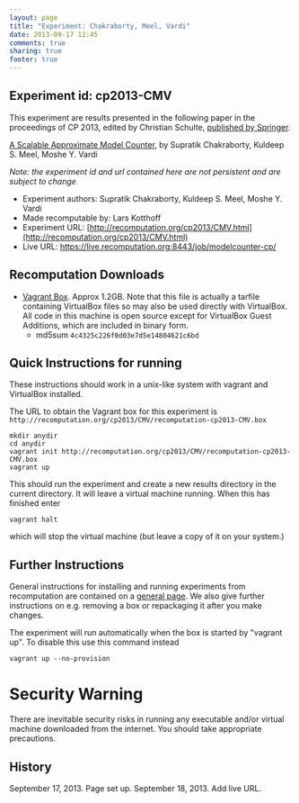 ```yaml
---
layout: page
title: "Experiment: Chakraborty, Meel, Vardi"
date: 2013-09-17 12:45
comments: true
sharing: true
footer: true
---
```


## Experiment id: cp2013-CMV 

This experiment are results presented in the following paper in the proceedings of CP 2013, edited by Christian Schulte,
[published by Springer](https://www.springer.com/computer/theoretical+computer+science/book/978-3-642-40626-3).

[A Scalable Approximate Model Counter](http://link.springer.com/chapter/10.1007/978-3-642-40627-0_18), by 
Supratik Chakraborty, Kuldeep S. Meel, Moshe Y. Vardi

*Note: the experiment id and url contained here are not persistent and are subject to change*

* Experiment authors: 
Supratik Chakraborty, Kuldeep S. Meel, Moshe Y. Vardi
* Made recomputable by: Lars Kotthoff
* Experiment URL: [http://recomputation.org/cp2013/CMV.html](http://recomputation.org/cp2013/CMV.html)
* Live URL: https://live.recomputation.org:8443/job/modelcounter-cp/

## Recomputation Downloads

* [Vagrant Box](CMV/recomputation-cp2013-CMV.box). Approx 1.2GB. 
Note that this file is actually a tarfile containing VirtualBox files so may also be used directly with VirtualBox.  All code in this machine is open source except for VirtualBox Guest Additions, which are included in binary form.  
    * md5sum `4c4325c226f0d03e7d5e14804621c6bd`

## Quick Instructions for running 

These instructions should work in a unix-like system with vagrant and VirtualBox installed.
    
The URL to obtain the Vagrant box for this experiment is 
`http://recomputation.org/cp2013/CMV/recomputation-cp2013-CMV.box`

    mkdir anydir
    cd anydir
    vagrant init http://recomputation.org/cp2013/CMV/recomputation-cp2013-CMV.box
    vagrant up
   
This should run the experiment and create a new results directory in the current directory. 
It will leave a virtual machine running.  When this has finished enter

    vagrant halt

which will stop the virtual machine (but leave a copy of it on your system.)
     
## Further Instructions 

General instructions for installing and running experiments from recomputation are contained on a [general page](general_instructions.html). We also give further instructions on e.g. removing a box or repackaging it after you make changes.

The experiment will run automatically when the box is started by "vagrant up".  To disable this use this command instead 

    vagrant up --no-provision

# Security Warning

There are inevitable security risks in running any executable and/or virtual machine downloaded from the internet. You should take appropriate precautions.

## History

September 17, 2013.  Page set up.
September 18, 2013. Add live URL.


